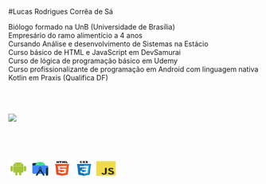 
#Lucas Rodrigues Corrêa de  Sá


Biólogo formado na UnB (Universidade de Brasília) <br>
Empresário do ramo alimentício a 4 anos <br>
Cursando Análise e desenvolvimento de Sistemas na Estácio <br>
Curso básico de HTML e JavaScript em DevSamurai <br>
Curso de lógica de programação básico em Udemy <br>
Curso profissionalizante de programação em Android com linguagem nativa Kotlin em Praxis (Qualifica DF)<br>

<br><br>

<a href="https://github.com/lucasrcdesa/top-langs">
  <img align="center" src="https://github-readme-stats.vercel.app/api/top-langs/?username=lucasrcdesa&hide_progress=true&theme=gotham" />
</a>

<br><br>

<div style="display: inline_block"><br>
  <img align="center" alt="Math-Ad" height="30" width="40" src="https://github.com/devicons/devicon/blob/master/icons/android/android-original.svg">
  <img align="center" alt="Math-Ads" height="30" width="40" src="https://github.com/devicons/devicon/blob/master/icons/androidstudio/androidstudio-original.svg">
  <img align="center" alt="Math-HTML" height="30" width="40" src="https://github.com/devicons/devicon/blob/master/icons/html5/html5-original-wordmark.svg">
  <img align="center" alt="Math-CSS" height="30" width="40" src="https://github.com/devicons/devicon/blob/master/icons/css3/css3-original-wordmark.svg">
  <img align="center" alt="Math-JS" height="30" width="40" src="https://github.com/devicons/devicon/blob/master/icons/javascript/javascript-original.svg">
</div>

##

